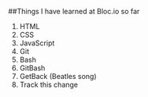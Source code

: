 ##Things I have learned at Bloc.io so far

1. HTML
2. CSS
3. JavaScript
4. Git
5. Bash
6. GitBash
7. GetBack (Beatles song)
8. Track this change